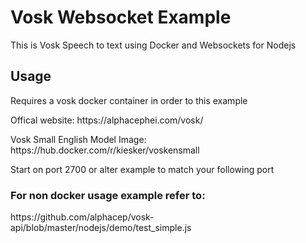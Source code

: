 # Vosk Websocket Example
This is Vosk Speech to text using Docker and Websockets for Nodejs
## Usage
<p> Requires a vosk docker container in order to this example
<p> Offical website: https://alphacephei.com/vosk/
<p> Vosk Small English Model Image: https://hub.docker.com/r/kiesker/voskensmall
<p> Start on port 2700 or alter example to match your following port
 
### For non docker usage example refer to:
<p> https://github.com/alphacep/vosk-api/blob/master/nodejs/demo/test_simple.js
